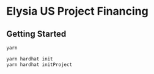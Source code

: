 # Elysia US Project Financing

## Getting Started

```sh
yarn
```

```sh
yarn hardhat init
yarn hardhat initProject
```
